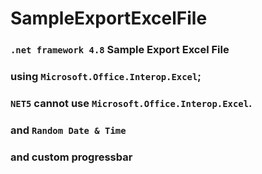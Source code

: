 # SampleExportExcelFile
### `.net framework 4.8` Sample Export Excel File
### using `Microsoft.Office.Interop.Excel`;
### `NET5` cannot use `Microsoft.Office.Interop.Excel`.
### and `Random Date & Time`
### and custom progressbar
